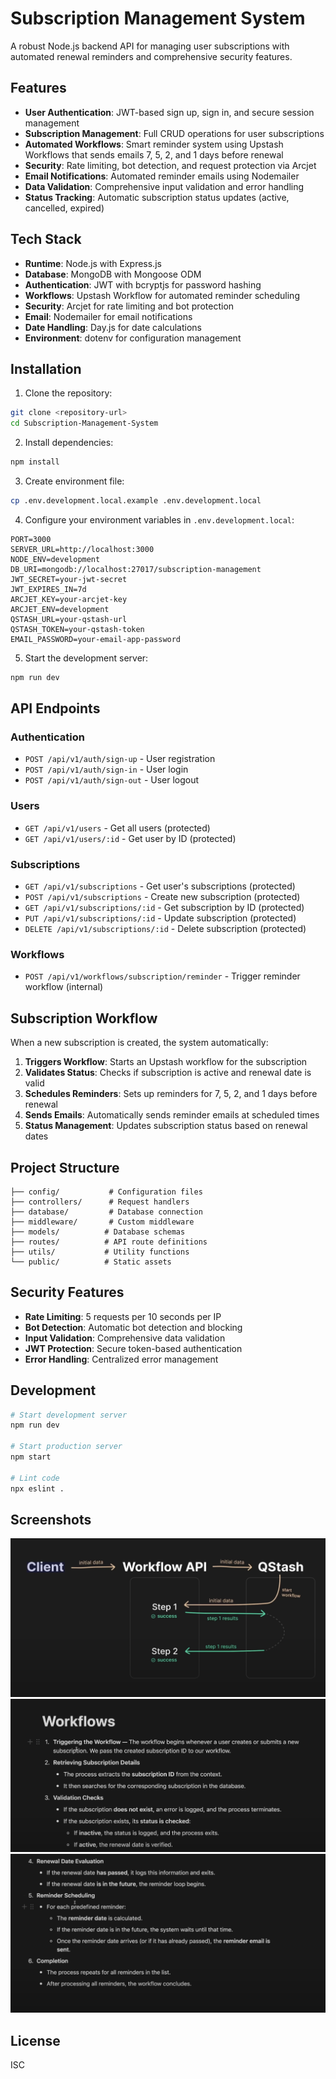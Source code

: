 # Subscription Management System

A robust Node.js backend API for managing user subscriptions with automated renewal reminders and comprehensive security features.

## Features

- **User Authentication**: JWT-based sign up, sign in, and secure session management
- **Subscription Management**: Full CRUD operations for user subscriptions
- **Automated Workflows**: Smart reminder system using Upstash Workflows that sends emails 7, 5, 2, and 1 days before renewal
- **Security**: Rate limiting, bot detection, and request protection via Arcjet
- **Email Notifications**: Automated reminder emails using Nodemailer
- **Data Validation**: Comprehensive input validation and error handling
- **Status Tracking**: Automatic subscription status updates (active, cancelled, expired)

## Tech Stack

- **Runtime**: Node.js with Express.js
- **Database**: MongoDB with Mongoose ODM
- **Authentication**: JWT with bcryptjs for password hashing
- **Workflows**: Upstash Workflow for automated reminder scheduling
- **Security**: Arcjet for rate limiting and bot protection
- **Email**: Nodemailer for email notifications
- **Date Handling**: Day.js for date calculations
- **Environment**: dotenv for configuration management

## Installation

1. Clone the repository:
```bash
git clone <repository-url>
cd Subscription-Management-System
```

2. Install dependencies:
```bash
npm install
```

3. Create environment file:
```bash
cp .env.development.local.example .env.development.local
```

4. Configure your environment variables in `.env.development.local`:
```env
PORT=3000
SERVER_URL=http://localhost:3000
NODE_ENV=development
DB_URI=mongodb://localhost:27017/subscription-management
JWT_SECRET=your-jwt-secret
JWT_EXPIRES_IN=7d
ARCJET_KEY=your-arcjet-key
ARCJET_ENV=development
QSTASH_URL=your-qstash-url
QSTASH_TOKEN=your-qstash-token
EMAIL_PASSWORD=your-email-app-password
```

5. Start the development server:
```bash
npm run dev
```

## API Endpoints

### Authentication
- `POST /api/v1/auth/sign-up` - User registration
- `POST /api/v1/auth/sign-in` - User login
- `POST /api/v1/auth/sign-out` - User logout

### Users
- `GET /api/v1/users` - Get all users (protected)
- `GET /api/v1/users/:id` - Get user by ID (protected)

### Subscriptions
- `GET /api/v1/subscriptions` - Get user's subscriptions (protected)
- `POST /api/v1/subscriptions` - Create new subscription (protected)
- `GET /api/v1/subscriptions/:id` - Get subscription by ID (protected)
- `PUT /api/v1/subscriptions/:id` - Update subscription (protected)
- `DELETE /api/v1/subscriptions/:id` - Delete subscription (protected)

### Workflows
- `POST /api/v1/workflows/subscription/reminder` - Trigger reminder workflow (internal)

## Subscription Workflow

When a new subscription is created, the system automatically:

1. **Triggers Workflow**: Starts an Upstash workflow for the subscription
2. **Validates Status**: Checks if subscription is active and renewal date is valid
3. **Schedules Reminders**: Sets up reminders for 7, 5, 2, and 1 days before renewal
4. **Sends Emails**: Automatically sends reminder emails at scheduled times
5. **Status Management**: Updates subscription status based on renewal dates

## Project Structure

```
├── config/           # Configuration files
├── controllers/      # Request handlers
├── database/         # Database connection
├── middleware/       # Custom middleware
├── models/          # Database schemas
├── routes/          # API route definitions
├── utils/           # Utility functions
└── public/          # Static assets
```

## Security Features

- **Rate Limiting**: 5 requests per 10 seconds per IP
- **Bot Detection**: Automatic bot detection and blocking
- **Input Validation**: Comprehensive data validation
- **JWT Protection**: Secure token-based authentication
- **Error Handling**: Centralized error management

## Development

```bash
# Start development server
npm run dev

# Start production server
npm start

# Lint code
npx eslint .
```

## Screenshots

<img src="./public/Pic-1.png" />
<img src="./public/Pic-2.png" />
<img src="./public/Pic-3.png" />

## License

ISC
